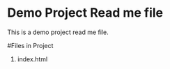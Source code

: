 # Demo Project Read me file

This is a demo project read me file.

#Files in Project

1. index.html
